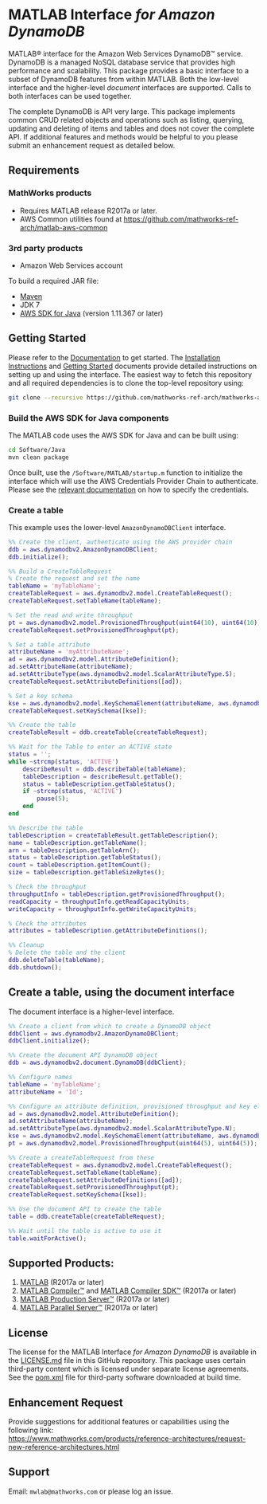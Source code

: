 # MATLAB Interface *for Amazon DynamoDB*

MATLAB® interface for the Amazon Web Services DynamoDB™ service. DynamoDB is a managed NoSQL database service that provides high performance and scalability. This package provides a basic interface to a subset of DynamoDB features from within MATLAB. Both the low-level interface and the higher-level *document* interfaces are supported. Calls to both interfaces can be used together.

The complete DynamoDB is API very large. This package implements common CRUD related objects and operations such as listing, querying, updating and deleting of items and tables and does not cover the complete API. If additional features and methods would be helpful to you please submit an enhancement request as detailed below.

## Requirements
### MathWorks products
* Requires MATLAB release R2017a or later.
* AWS Common utilities found at https://github.com/mathworks-ref-arch/matlab-aws-common

### 3rd party products
* Amazon Web Services account   

To build a required JAR file:   
* [Maven](https://maven.apache.org/)
* JDK 7
* [AWS SDK for Java](https://aws.amazon.com/sdk-for-java/) (version 1.11.367 or later)

## Getting Started
Please refer to the [Documentation](Documentation/README.md) to get started.
The [Installation Instructions](Documentation/Installation.md) and [Getting Started](Documentation/GettingStarted.md) documents provide detailed instructions on setting up and using the interface. The easiest way to
fetch this repository and all required dependencies is to clone the top-level repository using:

```bash
git clone --recursive https://github.com/mathworks-ref-arch/mathworks-aws-support.git
```

### Build the AWS SDK for Java components
The MATLAB code uses the AWS SDK for Java and can be built using:
```bash
cd Software/Java
mvn clean package
```

Once built, use the ```/Software/MATLAB/startup.m``` function to initialize the interface which will use the AWS Credentials Provider Chain to authenticate. Please see the [relevant documentation](Documentation/Authentication.md) on how to specify the credentials.

### Create a table
This example uses the lower-level ```AmazonDynamoDBClient``` interface.

```matlab
%% Create the client, authenticate using the AWS provider chain
ddb = aws.dynamodbv2.AmazonDynamoDBClient;
ddb.initialize();

%% Build a CreateTableRequest
% Create the request and set the name
tableName = 'myTableName';
createTableRequest = aws.dynamodbv2.model.CreateTableRequest();
createTableRequest.setTableName(tableName);

% Set the read and write throughput
pt = aws.dynamodbv2.model.ProvisionedThroughput(uint64(10), uint64(10));
createTableRequest.setProvisionedThroughput(pt);

% Set a table attribute
attributeName = 'myAttributeName';
ad = aws.dynamodbv2.model.AttributeDefinition();
ad.setAttributeName(attributeName);
ad.setAttributeType(aws.dynamodbv2.model.ScalarAttributeType.S);
createTableRequest.setAttributeDefinitions([ad]);

% Set a key schema
kse = aws.dynamodbv2.model.KeySchemaElement(attributeName, aws.dynamodbv2.model.KeyType.HASH);
createTableRequest.setKeySchema([kse]);

%% Create the table
createTableResult = ddb.createTable(createTableRequest);

%% Wait for the Table to enter an ACTIVE state
status = '';
while ~strcmp(status, 'ACTIVE')
    describeResult = ddb.describeTable(tableName);
    tableDescription = describeResult.getTable();
    status = tableDescription.getTableStatus();
    if ~strcmp(status, 'ACTIVE')
        pause(5);
    end
end

%% Describe the table
tableDescription = createTableResult.getTableDescription();
name = tableDescription.getTableName();
arn = tableDescription.getTableArn();
status = tableDescription.getTableStatus();
count = tableDescription.getItemCount();
size = tableDescription.getTableSizeBytes();

% Check the throughput
throughputInfo = tableDescription.getProvisionedThroughput();
readCapacity = throughputInfo.getReadCapacityUnits;
writeCapacity = throughputInfo.getWriteCapacityUnits;

% Check the attributes
attributes = tableDescription.getAttributeDefinitions();

%% Cleanup
% Delete the table and the client
ddb.deleteTable(tableName);
ddb.shutdown();
```

## Create a table, using the document interface
The document interface is a higher-level interface.
 ```matlab
 %% Create a client from which to create a DynamoDB object
 ddbClient = aws.dynamodbv2.AmazonDynamoDBClient;
 ddbClient.initialize();

 %% Create the document API DynamoDB object
 ddb = aws.dynamodbv2.document.DynamoDB(ddbClient);

 %% Configure names
 tableName = 'myTableName';
 attributeName = 'Id';

 %% Configure an attribute definition, provisioned throughput and key element schema
 ad = aws.dynamodbv2.model.AttributeDefinition();
 ad.setAttributeName(attributeName);
 ad.setAttributeType(aws.dynamodbv2.model.ScalarAttributeType.N);
 kse = aws.dynamodbv2.model.KeySchemaElement(attributeName, aws.dynamodbv2.model.KeyType.HASH);
 pt = aws.dynamodbv2.model.ProvisionedThroughput(uint64(5), uint64(5));

 %% Create a createTableRequest from these
 createTableRequest = aws.dynamodbv2.model.CreateTableRequest();
 createTableRequest.setTableName(tableName);
 createTableRequest.setAttributeDefinitions([ad]);
 createTableRequest.setProvisionedThroughput(pt);
 createTableRequest.setKeySchema([kse]);

 %% Use the document API to create the table
 table = ddb.createTable(createTableRequest);

 %% Wait until the table is active to use it
 table.waitForActive();

 ```

## Supported Products:
1. [MATLAB](https://www.mathworks.com/products/matlab.html) (R2017a or later)
2. [MATLAB Compiler™](https://www.mathworks.com/products/compiler.html) and [MATLAB Compiler SDK™](https://www.mathworks.com/products/matlab-compiler-sdk.html) (R2017a or later)
3. [MATLAB Production Server™](https://www.mathworks.com/products/matlab-production-server.html) (R2017a or later)
4. [MATLAB Parallel Server™](https://www.mathworks.com/products/distriben.html) (R2017a or later)

## License
The license for the MATLAB Interface *for Amazon DynamoDB* is available in the [LICENSE.md](LICENSE.md) file in this GitHub repository. This package uses certain third-party content which is licensed under separate license agreements. See the [pom.xml](Software/Java/pom.xml) file for third-party software downloaded at build time.

## Enhancement Request
Provide suggestions for additional features or capabilities using the following link:   
https://www.mathworks.com/products/reference-architectures/request-new-reference-architectures.html

## Support
Email: `mwlab@mathworks.com` or please log an issue.

[//]: #  (Copyright 2019-2021 The MathWorks, Inc.)
